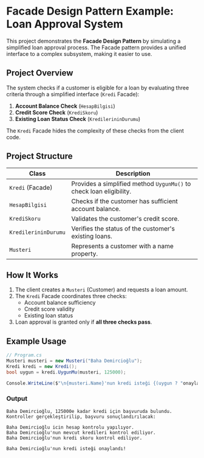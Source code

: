 # Facade Design Pattern Example: Loan Approval System

This project demonstrates the **Facade Design Pattern** by simulating a simplified loan approval process. The Facade pattern provides a unified interface to a complex subsystem, making it easier to use.

## Project Overview
The system checks if a customer is eligible for a loan by evaluating three criteria through a simplified interface (`Kredi` Facade):
1. **Account Balance Check** (`HesapBilgisi`)
2. **Credit Score Check** (`KrediSkoru`)
3. **Existing Loan Status Check** (`KredilerininDurumu`)

The `Kredi` Facade hides the complexity of these checks from the client code.

## Project Structure
| Class                   | Description                                                                 |
|-------------------------|-----------------------------------------------------------------------------|
| `Kredi` (Facade)        | Provides a simplified method `UygunMu()` to check loan eligibility.         |
| `HesapBilgisi`          | Checks if the customer has sufficient account balance.                      |
| `KrediSkoru`            | Validates the customer's credit score.                                      |
| `KredilerininDurumu`    | Verifies the status of the customer's existing loans.                       |
| `Musteri`               | Represents a customer with a name property.                                 |

## How It Works
1. The client creates a `Musteri` (Customer) and requests a loan amount.
2. The `Kredi` Facade coordinates three checks:
   - Account balance sufficiency
   - Credit score validity
   - Existing loan status
3. Loan approval is granted only if **all three checks pass**.

## Example Usage
```csharp
// Program.cs
Musteri musteri = new Musteri("Baha Demircioğlu");
Kredi kredi = new Kredi();
bool uygun = kredi.UygunMu(musteri, 125000);

Console.WriteLine($"\n{musteri.Name}'nun kredi isteği {(uygun ? "onaylandı!" : "reddedildi!")}");
```
### Output
```
Baha Demircioğlu, 125000e kadar kredi için başvuruda bulundu. Kontroller gerçekleştirilip, başvuru sonuçlandırılacak:

Baha Demircioğlu icin hesap kontrolu yapılıyor.
Baha Demircioğlu'nun mevcut kredileri kontrol ediliyor.
Baha Demircioğlu'nun kredi skoru kontrol ediliyor.

Baha Demircioğlu'nun kredi isteği onaylandı!
```